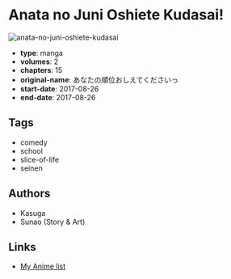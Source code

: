 # Anata no Juni Oshiete Kudasai!

![anata-no-juni-oshiete-kudasai](https://cdn.myanimelist.net/images/manga/3/210951.jpg)

-   **type**: manga
-   **volumes**: 2
-   **chapters**: 15
-   **original-name**: あなたの順位おしえてくださいっ
-   **start-date**: 2017-08-26
-   **end-date**: 2017-08-26

## Tags

-   comedy
-   school
-   slice-of-life
-   seinen

## Authors

-   Kasuga
-   Sunao (Story & Art)

## Links

-   [My Anime list](https://myanimelist.net/manga/114696/Anata_no_Juni_Oshiete_Kudasai)
